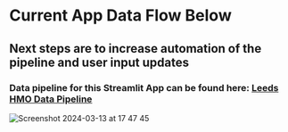 # Current App Data Flow Below

## Next steps are to increase automation of the pipeline and user input updates

### Data pipeline for this Streamlit App can be found here: [Leeds HMO Data Pipeline](https://github.com/CHRISCARLON/Leeds-HMO-Lambda-Pipeline)

![Screenshot 2024-03-13 at 17 47 45](https://github.com/CHRISCARLON/Rate-My-Digs-Leeds/assets/138154138/371e87a1-bb5c-4758-af44-ee220c8f61ed)
